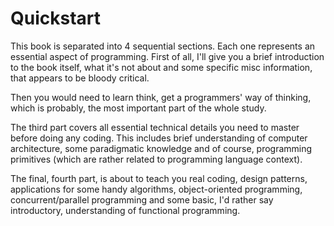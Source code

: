 # Quickstart

This book is separated into 4 sequential sections. Each one represents an essential aspect of programming. First of all, I'll give you a brief introduction to the book itself, what it's not about and some specific misc information, that appears to be bloody critical.

Then you would need to learn think, get a programmers' way of thinking, which is probably, the most important part of the whole study.

The third part covers all essential technical details you need to master before doing any coding. This includes brief understanding of computer architecture, some paradigmatic knowledge and of course, programming primitives (which are rather related to programming language context).

The final, fourth part, is about to teach you real coding, design patterns, applications for some handy algorithms, object-oriented programming, concurrent/parallel programming and some basic, I'd rather say introductory, understanding of functional programming.

